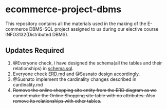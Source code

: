 # ecommerce-project-dbms

This repository contains all the materials used in the making of the E-commerce DBMS-SQL project assigned to us during our elective course INFO3132(Distributed DBMS). 

## Updates Required

1. @Everyone check, i have designed the schema(all the tables and their relationships) in [schema.sql](https://github.com/therupdeep/ecommerce-project-dbms/blob/main/schema.sql).
2. Everyone check [ERD.md](https://github.com/therupdeep/ecommerce-project-dbms/blob/main/ERD.md) and @Susnato design accordingly.
3. @Susnato implement the cardinality changes described in cardinality.md
4. ~~Remove the online shopping site entity from the ERD diagram as we cannot make the Online Shopping site table with no attributes. Also remove its relationships with other tables.~~
